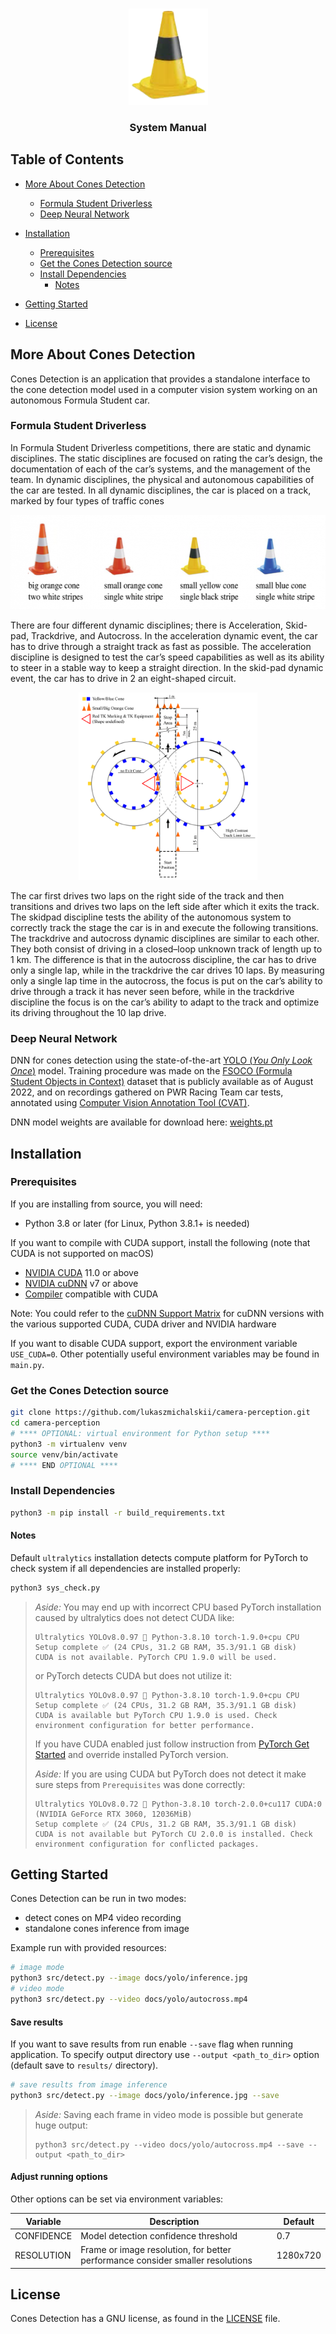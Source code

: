 <!-- PROJECT LOGO -->
<br />
<p align="center">
  <a href="https://github.com/lukaszmichalskii/camera-perception">
    <img src="docs/resources/logo.png" alt="Logo" width="127" height="154">
  </a>
  <h3 align="center">System Manual</h3>
</p>


<!-- TABLE OF CONTENTS -->
## Table of Contents
- [More About Cones Detection](#more-about-cones-detection)
  - [Formula Student Driverless](#formula-student-driverless)
  - [Deep Neural Network](#deep-neural-network)
- [Installation](#installation)
  - [Prerequisites](#prerequisites)
  - [Get the Cones Detection source](#get-the-cones-detection-source)
  - [Install Dependencies](#install-dependencies)
    - [Notes](#install-cuda-pytorch)

- [Getting Started](#getting-started)
- [License](#license)


## More About Cones Detection
Cones Detection is an application that provides a standalone interface to the cone detection model used in
a computer vision system working on an autonomous Formula Student car. 

### Formula Student Driverless
In Formula Student Driverless competitions, there are static and dynamic disciplines. The static
disciplines are focused on rating the car’s design, the documentation of each of the car’s systems, and
the management of the team. In dynamic disciplines, the physical and autonomous capabilities of the
car are tested. In all dynamic disciplines, the car is placed on a track, marked by four types of traffic
cones
<p align="center"><img src="docs/resources/cones.png" alt="Logo" width="573" height="151"></p>

There are four different dynamic disciplines; there is Acceleration, Skid-pad, Trackdrive, and Autocross.
In the acceleration dynamic event, the car has to drive through a straight track as fast as possible.
The acceleration discipline is designed to test the car’s speed capabilities as well as its ability to steer
in a stable way to keep a straight direction. In the skid-pad dynamic event, the car has to drive in 2
an eight-shaped circuit. 

<p align="center"><img src="docs/resources/skidpad.png" alt="Logo" width="286" height="300"></p>


The car first drives two laps on the right side of the track and then transitions and drives two laps on the left side after which it exits the track. The skidpad
discipline tests the ability of the autonomous system to correctly track the stage the car is in and execute
the following transitions. The trackdrive and autocross dynamic disciplines are similar to each other.
They both consist of driving in a closed–loop unknown track of length up to 1 km. The difference is that
in the autocross discipline, the car has to drive only a single lap, while in the trackdrive the car drives
10 laps. By measuring only a single lap time in the autocross, the focus is put on the car’s ability to
drive through a track it has never seen before, while in the trackdrive discipline the focus is on the car’s
ability to adapt to the track and optimize its driving throughout the 10 lap drive.


### Deep Neural Network

DNN for cones detection using the state-of-the-art [YOLO (*You Only Look Once*)](https://github.com/ultralytics/ultralytics) model. 
Training procedure was made on the [FSOCO (Formula Student Objects in Context)]() dataset that is publicly available as of August 2022, and on
recordings gathered on PWR Racing Team car tests, annotated using [Computer Vision Annotation Tool (CVAT)](https://github.com/opencv/cvat).

DNN model weights are available for download here: [weights.pt](https://github.com/lukaszmichalskii/camera-perception/raw/master/docs/yolo/weights.pt)


## Installation

### Prerequisites
If you are installing from source, you will need:
- Python 3.8 or later (for Linux, Python 3.8.1+ is needed)

If you want to compile with CUDA support, install the following (note that CUDA is not supported on macOS)
- [NVIDIA CUDA](https://developer.nvidia.com/cuda-downloads) 11.0 or above
- [NVIDIA cuDNN](https://developer.nvidia.com/cudnn) v7 or above
- [Compiler](https://gist.github.com/ax3l/9489132) compatible with CUDA

Note: You could refer to the [cuDNN Support Matrix](https://docs.nvidia.com/deeplearning/cudnn/pdf/cuDNN-Support-Matrix.pdf) for cuDNN versions with the various supported CUDA, CUDA driver and NVIDIA hardware

If you want to disable CUDA support, export the environment variable `USE_CUDA=0`.
Other potentially useful environment variables may be found in `main.py`.

### Get the Cones Detection source
```bash
git clone https://github.com/lukaszmichalskii/camera-perception.git
cd camera-perception
# **** OPTIONAL: virtual environment for Python setup ****
python3 -m virtualenv venv
source venv/bin/activate
# **** END OPTIONAL ****
```

### Install Dependencies
```bash
python3 -m pip install -r build_requirements.txt
```


#### Notes
Default `ultralytics` installation detects compute platform for PyTorch to check system
if all dependencies are installed properly:
```bash
python3 sys_check.py
```

> _Aside:_ You may end up with incorrect CPU based PyTorch installation caused by ultralytics does not detect CUDA like:
>
> ```plaintext
> Ultralytics YOLOv8.0.97 🚀 Python-3.8.10 torch-1.9.0+cpu CPU
> Setup complete ✅ (24 CPUs, 31.2 GB RAM, 35.3/91.1 GB disk)
> CUDA is not available. PyTorch CPU 1.9.0 will be used.
> ```
> or PyTorch detects CUDA but does not utilize it:
> ```plaintext
> Ultralytics YOLOv8.0.97 🚀 Python-3.8.10 torch-1.9.0+cpu CPU
> Setup complete ✅ (24 CPUs, 31.2 GB RAM, 35.3/91.1 GB disk)
> CUDA is available but PyTorch CPU 1.9.0 is used. Check environment configuration for better performance.
>``` 
>
> If you have CUDA enabled just follow instruction from [PyTorch Get Started](https://pytorch.org/get-started/locally/) and override installed PyTorch version.
> 
> _Aside:_ If you are using CUDA but PyTorch does not detect it make sure steps from `Prerequisites`
>  was done correctly: 
> 
> ```plaintext
> Ultralytics YOLOv8.0.72 🚀 Python-3.8.10 torch-2.0.0+cu117 CUDA:0 (NVIDIA GeForce RTX 3060, 12036MiB)
> Setup complete ✅ (24 CPUs, 31.2 GB RAM, 35.3/91.1 GB disk)
> CUDA is not available but PyTorch CU 2.0.0 is installed. Check environment configuration for conflicted packages.
>```
> 


## Getting Started

Cones Detection can be run in two modes:
* detect cones on MP4 video recording
* standalone cones inference from image

Example run with provided resources:
```bash
# image mode
python3 src/detect.py --image docs/yolo/inference.jpg
# video mode
python3 src/detect.py --video docs/yolo/autocross.mp4
```

#### Save results
If you want to save results from run enable `--save` flag when running application. To specify output directory
use `--output <path_to_dir>` option (default save to `results/` directory).
```bash
# save results from image inference
python3 src/detect.py --image docs/yolo/inference.jpg --save
```

> _Aside:_ Saving each frame in video mode is possible but generate huge output:
>
> ```plaintext
> python3 src/detect.py --video docs/yolo/autocross.mp4 --save --output <path_to_dir>
> ```

#### Adjust running options
Other options can be set via environment variables:

| Variable   | Description                                                                    | Default  |
|------------|--------------------------------------------------------------------------------|----------|
| CONFIDENCE | Model detection confidence threshold                                           | 0.7      |
| RESOLUTION | Frame or image resolution, for better performance consider smaller resolutions | 1280x720 |


## License
Cones Detection has a GNU license, as found in the [LICENSE](https://github.com/lukaszmichalskii/camera-perception/blob/master/LICENSE) file.
